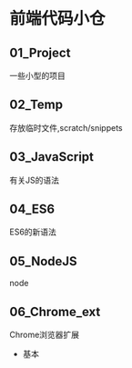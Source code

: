 # 前端代码小仓

## 01_Project
一些小型的项目

## 02_Temp
存放临时文件,scratch/snippets


## 03_JavaScript
有关JS的语法

## 04_ES6
ES6的新语法

## 05_NodeJS
node

## 06_Chrome_ext
Chrome浏览器扩展

- 基本
